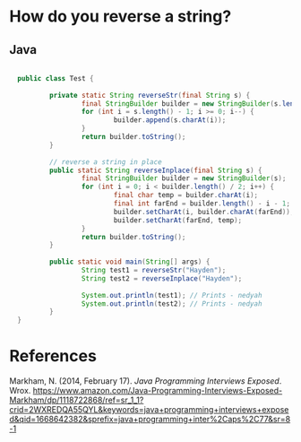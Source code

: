 # How do you reverse a string? 

## Java 
```java 
  
  public class Test {
  
          private static String reverseStr(final String s) {
                  final StringBuilder builder = new StringBuilder(s.length());
                  for (int i = s.length() - 1; i >= 0; i--) {
                          builder.append(s.charAt(i));
                  }
                  return builder.toString();
          }
  
          // reverse a string in place
          public static String reverseInplace(final String s) {
                  final StringBuilder builder = new StringBuilder(s);
                  for (int i = 0; i < builder.length() / 2; i++) {
                          final char temp = builder.charAt(i);
                          final int farEnd = builder.length() - i - 1;
                          builder.setCharAt(i, builder.charAt(farEnd));
                          builder.setCharAt(farEnd, temp);
                  }
                  return builder.toString();
          }
  
          public static void main(String[] args) {
                  String test1 = reverseStr("Hayden");
                  String test2 = reverseInplace("Hayden");
  
                  System.out.println(test1); // Prints - nedyah
                  System.out.println(test2); // Prints - nedyah
          }
  }
``` 


# References 
Markham, N. (2014, February 17). *Java Programming Interviews Exposed*. Wrox. <https://www.amazon.com/Java-Programming-Interviews-Exposed-Markham/dp/1118722868/ref=sr_1_1?crid=2WXREDQA55QYL&keywords=java+programming+interviews+exposed&qid=1668642382&sprefix=java+programming+inter%2Caps%2C77&sr=8-1> 
